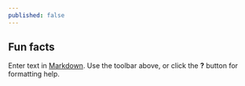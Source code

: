 ```yaml
---
published: false
---
```


## Fun facts

Enter text in [Markdown](http://daringfireball.net/projects/markdown/). Use the toolbar above, or click the **?** button for formatting help.
